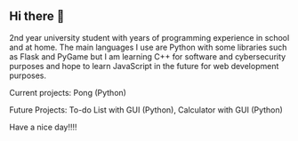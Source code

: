 ## Hi there 👋
2nd year university student with years of programming experience in school and at home. The main languages I use are Python with some libraries such as Flask and PyGame but I am learning C++ for software and cybersecurity purposes and hope to learn JavaScript in the future for web development purposes.

Current projects:
Pong (Python)

Future Projects:
To-do List with GUI (Python),
Calculator with GUI (Python)

Have a nice day!!!!
<!--
**SameerUH/sameeruh** is a ✨ _special_ ✨ repository because its `README.md` (this file) appears on your GitHub profile.

Here are some ideas to get you started:

- 🔭 I’m currently working on ...
- 🌱 I’m currently learning ...
- 👯 I’m looking to collaborate on ...
- 🤔 I’m looking for help with ...
- 💬 Ask me about ...
- 📫 How to reach me: ...
- 😄 Pronouns: ...
- ⚡ Fun fact: ...
-->
